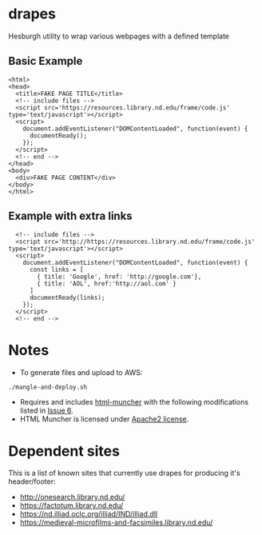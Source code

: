 # drapes
Hesburgh utility to wrap various webpages with a defined template

## Basic Example
```
<html>
<head>
  <title>FAKE PAGE TITLE</title>
  <!-- include files -->
  <script src='https://resources.library.nd.edu/frame/code.js' type='text/javascript'></script>
  <script>
    document.addEventListener("DOMContentLoaded", function(event) {
      documentReady();
    });
  </script>
  <!-- end -->
</head>
<body>
  <div>FAKE PAGE CONTENT</div>
</body>
</html>

```

## Example with extra links
```
  <!-- include files -->
  <script src='http://https://resources.library.nd.edu/frame/code.js' type='text/javascript'></script>
  <script>
    document.addEventListener("DOMContentLoaded", function(event) {
      const links = [
        { title: 'Google', href: 'http://google.com'},
        { title: 'AOL', href:'http://aol.com' }
      ]
      documentReady(links);
    });
  </script>
  <!-- end -->
```

# Notes

 * To generate files and upload to AWS:

  `./mangle-and-deploy.sh`
  
 * Requires and includes [html-muncher](https://github.com/ccampbell/html-muncher) with the following modifications listed in [Issue 6](https://github.com/ccampbell/html-muncher/issues/6).
 * HTML Muncher is licensed under [Apache2 license](https://www.apache.org/licenses/LICENSE-2.0).

# Dependent sites
This is a list of known sites that currently use drapes for producing it's header/footer:
- http://onesearch.library.nd.edu/
- https://factotum.library.nd.edu/
- https://nd.illiad.oclc.org/illiad/IND/illiad.dll
- https://medieval-microfilms-and-facsimiles.library.nd.edu/
